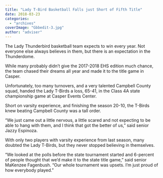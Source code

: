 ```yaml
---
title: "Lady T-Bird Basketball Falls just Short of Fifth Title"
date: 2018-03-23
categories: 
  - "archives"
coverImage: "Gbbedit-3.jpg"
author: "adviser"
---
```


The Lady Thunderbird basketball team expects to win every year. Not everyone else always believes in them, but there is an expectation in the Thunderdome.

While many probably didn’t give the 2017-2018 EHS edition much chance, the team chased their dreams all year and made it to the title game in Casper.

Unfortunately, too many turnovers, and a very talented Campbell County squad, handed the Lady T-Birds a loss, 65-41, in the Class 4A state championship game at Casper Events Center.

Short on varsity experience, and finishing the season 20-10, the T-Birds knew beating Campbell County was a tall order.

“We just came out a little nervous, a little scared and not expecting to be able to hang with them, and I think that got the better of us,” said senior Jazzy Espinoza.

With only two players with varsity experience from last season, many doubted the Lady T-Birds, but they never stopped believing in themselves.

“We looked at the polls before the state tournament started and 6-percent of people thought that we’d make it to the state title game,” said senior MaKenzee Fagenbush. “Our whole tournament was upsets. I’m just proud of how everybody played.”
